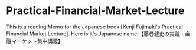 # Practical-Financial-Market-Lecture
This is a reading Memo for the Japanese book [Kenji Fujimaki's Practical Financial Market Lecture].
Here is it's Japanese name:【藤巻健史の実践・金融マーケット集中講義】
